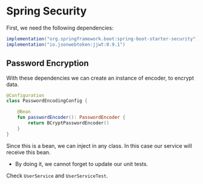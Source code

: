 # Spring Security

First, we need the following dependencies:

```groovy
implementation("org.springframework.boot:spring-boot-starter-security")
implementation("io.jsonwebtoken:jjwt:0.9.1")
```

## Password Encryption

With these dependencies we can create an instance of encoder, to encrypt data.

```kotlin
@Configuration
class PasswordEncodingConfig {

    @Bean
    fun passwordEncoder(): PasswordEncoder {
        return BCryptPasswordEncoder()
    }
}
```

Since this is a bean, we can inject in any class. In this case our service will receive this bean.

- By doing it, we cannot forget to update our unit tests.

Check `UserService` and `UserServiceTest`.
